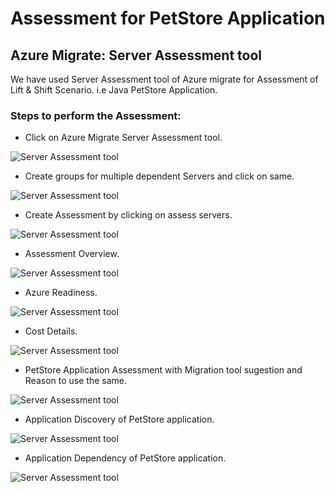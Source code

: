 # Assessment for PetStore Application
## Azure Migrate: Server Assessment tool
We have used Server Assessment tool of Azure migrate for Assessment of Lift & Shift Scenario. i.e Java PetStore Application.

### Steps to perform the Assessment:

* Click on Azure Migrate Server Assessment tool.

![Server Assessment tool](https://octodex.github.com/images/yaktocat.png)

* Create groups for multiple dependent Servers and click on same.

![Server Assessment tool](https://octodex.github.com/images/yaktocat.png)

* Create Assessment by clicking on assess servers.

![Server Assessment tool](https://octodex.github.com/images/yaktocat.png)

* Assessment Overview.

![Server Assessment tool](https://octodex.github.com/images/yaktocat.png)

* Azure Readiness.

![Server Assessment tool](https://octodex.github.com/images/yaktocat.png)

* Cost Details.

![Server Assessment tool](https://octodex.github.com/images/yaktocat.png)

* PetStore Application Assessment with Migration tool sugestion and Reason to use the same.

![Server Assessment tool](https://octodex.github.com/images/yaktocat.png)

* Application Discovery of PetStore application.

![Server Assessment tool](https://octodex.github.com/images/yaktocat.png)

* Application Dependency of PetStore application.

![Server Assessment tool](https://octodex.github.com/images/yaktocat.png)
